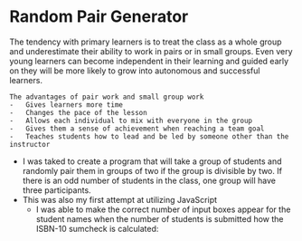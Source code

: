 # Random Pair Generator

The tendency with primary learners is to treat the class as a whole group and underestimate their ability to work in pairs or in small groups. Even very young learners can become independent in their learning and guided early on they will be more likely to grow into autonomous and successful learners.

    The advantages of pair work and small group work
    -   Gives learners more time
    -   Changes the pace of the lesson
    -   Allows each individual to mix with everyone in the group
    -   Gives them a sense of achievement when reaching a team goal
    -   Teaches students how to lead and be led by someone other than the instructor

-   I was taked to create a program that will take a group of students and randomly pair them in groups of two if the group is divisible by two.  If there is an odd number of students in the class, one group will have three participants.
-   This was also my first attempt at utilizing JavaScript
    -   I was able to make the correct number of input boxes appear for the student names when the number of students is submitted
 how the ISBN-10 sumcheck is calculated:
